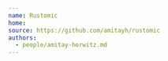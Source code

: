 ```yaml
---
name: Rustomic
home:
source: https://github.com/amitayh/rustomic
authors:
  - people/amitay-horwitz.md
---
```

